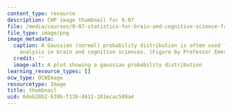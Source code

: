 ```yaml
---
content_type: resource
description: CHP image thumbnail for 9.07
file: /media/courses/9-07-statistics-for-brain-and-cognitive-science-fall-2016/6deb28b2639bf13bd411181ecac509a4_9-07f16-th.png
file_type: image/png
image_metadata:
  caption: A Gaussian (normal) probability distribution is often used for statistical
    analysis in brain and cognitive sciences. (Figure by Professor Emery Brown)
  credit: ''
  image-alt: A plot showing a gaussian probability distribution
learning_resource_types: []
ocw_type: OCWImage
resourcetype: Image
title: thumbnail
uid: 6deb28b2-639b-f13b-d411-181ecac509a4
---
```

